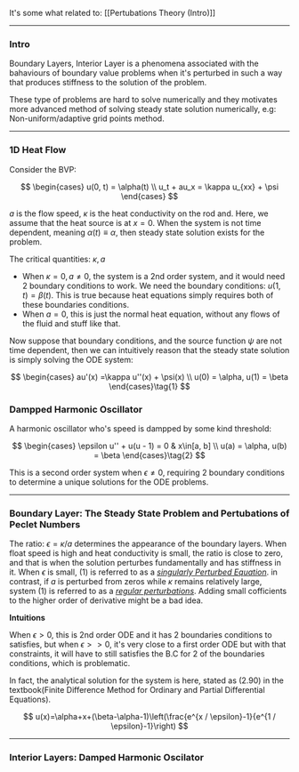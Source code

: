 It's some what related to: [[Pertubations Theory (Intro)]]

---
### **Intro**

Boundary Layers, Interior Layer is a phenomena associated with the bahaviours of boundary value problems when it's perturbed in such a way that produces stiffness to the solution of the problem. 

These type of problems are hard to solve numerically and they motivates more advanced method of solving steady state solution numerically, e.g: Non-uniform/adaptive grid points method. 

---
### **1D Heat Flow**

Consider the BVP: 

$$
\begin{cases}
    u(0, t) = \alpha(t)
    \\
    u_t + au_x  = \kappa u_{xx} + \psi
\end{cases}
$$

$a$ is the flow speed, $\kappa$ is the heat conductivity on the rod and. Here, we assume that the heat source is at $x = 0$. When the system is not time dependent, meaning $\alpha(t)\equiv \alpha$, then steady state solution exists for the problem. 

The critical quantities: $\kappa, a$

* When $\kappa = 0, a\neq 0$, the system is a 2nd order system, and it would need 2 boundary conditions to work. We need the boundary conditions: $u(1, t) = \beta(t)$. This is true because heat equations simply requires both of these boundaries conditions. 
* When $a = 0$, this is just the normal heat equation, without any flows of the fluid and stuff like that. 

Now suppose that boundary conditions, and the source function $\psi$ are not time dependent, then we can intuitively reason that the steady state solution is simply solving the ODE system: 

$$
\begin{cases}
    au'(x) =\kappa u''(x) + \psi(x)
    \\
    u(0) = \alpha, u(1) = \beta
\end{cases}\tag{1}
$$


### **Dampped Harmonic Oscillator**

A harmonic oscillator who's speed is dampped by some kind threshold: 

$$
\begin{cases}
    \epsilon u'' + u(u - 1) = 0 & x\in[a, b]
    \\
    u(a) = \alpha, u(b) = \beta
\end{cases}\tag{2}
$$

This is a second order system when $\epsilon \neq 0$, requiring 2 boundary conditions to determine a unique solutions for the ODE problems. 


---
### **Boundary Layer: The Steady State Problem and Pertubations of Peclet Numbers**

The ratio: $\epsilon=\kappa/a$ determines the appearance of the boundary layers. When float speed is high and heat conductivity is small, the ratio is close to zero, and that is when the solution perturbes fundamentally and has stiffness in it. When $\epsilon$ is small, (1) is referred to as a <u>*singularly Perturbed Equation*</u>. in contrast, if $a$ is perturbed from zeros while $\kappa$ remains relatively large, system (1) is referred to as a <u>*regular perturbations*</u>. Adding small cofficients to the higher order of derivative might be a bad idea. 

**Intuitions**

When $\epsilon > 0$, this is 2nd order ODE and it has 2 boundaries conditions to satisfies, but when $\epsilon >> 0$, it's very close to a first order ODE but with that constraints, it will have to still satisfies the B.C for 2 of the boundaries conditions, which is problematic. 

In fact, the analytical solution for the system is here, stated as (2.90) in the textbook(Finite Difference Method for Ordinary and Partial Differential Equations). 

$$
    u(x)=\alpha+x+(\beta-\alpha-1)\left(\frac{e^{x / \epsilon}-1}{e^{1 / \epsilon}-1}\right)
$$


---
### **Interior Layers: Damped Harmonic Oscilator**





